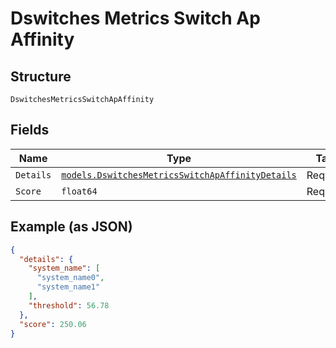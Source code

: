 
# Dswitches Metrics Switch Ap Affinity

## Structure

`DswitchesMetricsSwitchApAffinity`

## Fields

| Name | Type | Tags | Description |
|  --- | --- | --- | --- |
| `Details` | [`models.DswitchesMetricsSwitchApAffinityDetails`](../../doc/models/dswitches-metrics-switch-ap-affinity-details.md) | Required | - |
| `Score` | `float64` | Required | - |

## Example (as JSON)

```json
{
  "details": {
    "system_name": [
      "system_name0",
      "system_name1"
    ],
    "threshold": 56.78
  },
  "score": 250.06
}
```

